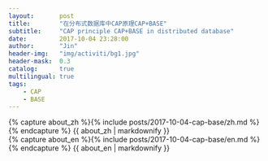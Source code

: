 ```yaml
---
layout:       post
title:        "在分布式数据库中CAP原理CAP+BASE"
subtitle:     "CAP principle CAP+BASE in distributed database"
date:         2017-10-04 23:28:00
author:       "Jin"
header-img:   "img/activiti/bg1.jpg"
header-mask:  0.3
catalog:      true
multilingual: true
tags:
    - CAP
    - BASE
---
```


<!-- Chinese Version -->
<div class="zh post-container">
    {% capture about_zh %}{% include posts/2017-10-04-cap-base/zh.md %}{% endcapture %}
    {{ about_zh | markdownify }}
</div>

<!-- English Version -->
<div class="en post-container">
    {% capture about_en %}{% include posts/2017-10-04-cap-base/en.md %}{% endcapture %}
    {{ about_en | markdownify }}
</div>